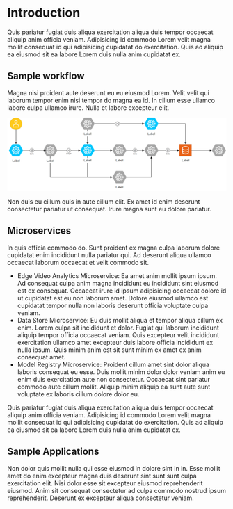 # Introduction

Quis pariatur fugiat duis aliqua exercitation aliqua duis tempor occaecat aliquip anim officia veniam. Adipisicing id commodo Lorem velit magna mollit consequat id qui adipisicing cupidatat do exercitation. Quis ad aliquip ea eiusmod sit ea labore Lorem duis nulla anim cupidatat ex.

## Sample workflow

Magna nisi proident aute deserunt eu eu eiusmod Lorem. Velit velit qui laborum tempor enim nisi tempor do magna ea id. In cillum esse ullamco labore culpa ullamco irure. Nulla et labore excepteur elit.

![Sample workflow](docs\guide\get-started\media\arch_drawing.png "Sample workflow")

Non duis eu cillum quis in aute cillum elit. Ex amet id enim deserunt consectetur pariatur ut consequat. Irure magna sunt eu dolore pariatur.

## Microservices

In quis officia commodo do. Sunt proident ex magna culpa laborum dolore cupidatat enim incididunt nulla pariatur qui. Ad deserunt aliqua ullamco occaecat laborum occaecat et velit commodo sit.

* Edge Video Analytics Microservice: Ea amet anim mollit ipsum ipsum. Ad consequat culpa anim magna incididunt eu incididunt sint eiusmod est ex consequat. Occaecat irure id ipsum adipisicing occaecat dolore id ut cupidatat est eu non laborum amet. Dolore eiusmod ullamco est cupidatat tempor nulla non laboris deserunt officia voluptate culpa veniam.
* Data Store Microservice: Eu duis mollit aliqua et tempor aliqua cillum ex enim. Lorem culpa sit incididunt et dolor. Fugiat qui laborum incididunt aliquip tempor officia occaecat veniam. Quis excepteur velit incididunt exercitation ullamco amet excepteur duis labore officia incididunt ex nulla ipsum. Quis minim anim est sit sunt minim ex amet ex anim consequat amet.
* Model Registry Microservice: Proident cillum amet sint dolor aliqua laboris consequat eu esse. Duis mollit minim dolor dolor veniam anim eu enim duis exercitation aute non consectetur. Occaecat sint pariatur commodo aute cillum mollit. Aliquip minim aliquip ea sunt aute sunt voluptate ex laboris cillum dolore dolor eu.

Quis pariatur fugiat duis aliqua exercitation aliqua duis tempor occaecat aliquip anim officia veniam. Adipisicing id commodo Lorem velit magna mollit consequat id qui adipisicing cupidatat do exercitation. Quis ad aliquip ea eiusmod sit ea labore Lorem duis nulla anim cupidatat ex.

## Sample Applications

Non dolor quis mollit nulla qui esse eiusmod in dolore sint in in. Esse mollit amet do enim excepteur magna duis deserunt sint sunt sunt culpa exercitation elit. Nisi dolor esse sit excepteur eiusmod reprehenderit eiusmod. Anim sit consequat consectetur ad culpa commodo nostrud ipsum reprehenderit. Deserunt ex excepteur aliqua consectetur veniam.